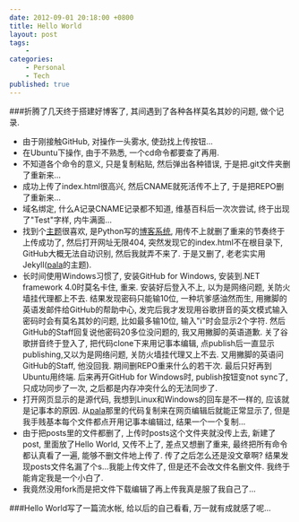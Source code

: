 ```yaml
---
date: 2012-09-01 20:18:00 +0800
title: Hello World
layout: post
tags:
    - 
categories:
    - Personal
    - Tech
published: true
---
```


###折腾了几天终于搭建好博客了, 其间遇到了各种各样莫名其妙的问题, 做个记录.

<!-- more -->

* 由于刚接触GitHub, 对操作一头雾水, 使劲找上传按钮...
* 在Ubuntu下操作, 由于不熟悉, 一个cd命令都要查了再用.
* 不知道各个命令的意义, 只是复制粘贴, 然后弹出各种错误, 于是把.git文件夹删了重新来...
* 成功上传了index.html很高兴, 然后CNAME就死活传不上了, 于是把REPO删了重新来...
* 域名绑定, 什么A记录CNAME记录都不知道, 维基百科后一次次尝试, 终于出现了"Test"字样, 内牛满面...
* 找到个[主题](http://whouz.com/)很喜欢, 是Python写的[博客系统](https://github.com/whtsky/catsup), 用传不上就删了重来的节奏终于上传成功了, 然后打开网址无限404, 突然发现它的index.html不在根目录下, GitHub大概无法自动识别, 然后我就弄不来了. 于是又删了, 老老实实用Jekyll([pala](https://github.com/pala/pala.github.com)的主题).
* 长时间使用Windows习惯了, 安装GitHub for Windows, 安装到.NET framework 4.0时莫名卡住, 重来. 安装好后登入不上, 以为是网络问题, 关防火墙挂代理都上不去. 结果发现密码只能输10位, 一种坑爹感油然而生, 用撇脚的英语发邮件给GitHub的帮助中心, 发完后我才发现用谷歌拼音的英文模式输入密码时会有莫名其妙的问题, 比如最多输10位, 输入"i"时会显示2个字符. 然后GitHub的Staff回复说他密码20多位没问题的, 我又用撇脚的英语道歉. 关了谷歌拼音终于登入了, 把代码clone下来用记事本编辑, 点publish后一直显示publishing,又以为是网络问题, 关防火墙挂代理又上不去. 又用撇脚的英语问GitHub的Staff, 他没回我. 期间删REPO重来什么的若干次. 最后只好再到Ubuntu用终端. 后来再开GitHub for Windows时, publish按钮变not sync了, 只成功同步了一次, 之后都是内存冲突什么的无法同步了.
* 打开网页显示的是源代码, 我想到Linux和Windows的回车是不一样的, 应该就是记事本的原因. 从[pala](https://github.com/pala/pala.github.com)那里的代码复制来在网页编辑后就能正常显示了, 但是我手贱基本每个文件都点开用记事本编辑过, 结果一个一个复制...
* 由于把posts里的文件都删了, 上传时posts这个文件夹就没传上去, 新建了post, 里面放了Hello World, 又传不上了, 差点又想删了重来, 最终把所有命令都认真看了一遍, 能够不删文件地上传了. 传了之后怎么还是没文章啊? 结果发现posts文件名漏了个s...我能上传文件了, 但是还不会改文件名删文件. 我终于能肯定我是一个小白了.
* 我竟然没用fork而是把文件下载编辑了再上传我真是服了我自己了...

###Hello World写了一篇流水帐, 给以后的自己看看, 万一就有成就感了呢...